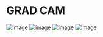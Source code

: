 # GRAD CAM 
![image](https://github.com/user-attachments/assets/350409f8-c6ac-4491-bbb7-de5679133cc7)
![image](https://github.com/user-attachments/assets/ca74774c-2bba-4363-81e1-c006736ed7cc)
![image](https://github.com/user-attachments/assets/6b4572f6-cfc0-4ddf-9f4e-03cc77046683)
![image](https://github.com/user-attachments/assets/33c2f328-b2e2-46d0-83c7-9a569483364f)



